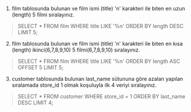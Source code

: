 1. film tablosunda bulunan ve film ismi (title) 'n' karakteri ile biten en uzun (length) 5 filmi sıralayınız.
> SELECT * FROM film WHERE title LIKE '%n' ORDER BY length DESC LIMIT 5;
2. film tablosunda bulunan ve film ismi (title) 'n' karakteri ile biten en kısa (length) ikinci(6,7,8,9,10) 5 filmi(6,7,8,9,10) sıralayınız.
> SELECT * FROM film WHERE title LIKE '%n' ORDER BY length ASC OFFSET 5 LIMIT 5;
3. customer tablosunda bulunan last_name sütununa göre azalan yapılan sıralamada store_id 1 olmak koşuluyla ilk 4 veriyi sıralayınız.
> SELECT * FROM customer WHERE store_id = 1 ORDER BY last_name DESC LIMIT 4;
